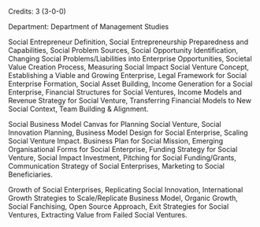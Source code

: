 Credits: 3 (3-0-0)

Department: Department of Management Studies

Social Entrepreneur Definition, Social Entrepreneurship Preparedness and Capabilities, Social Problem Sources, Social Opportunity Identification, Changing Social Problems/Liabilities into Enterprise Opportunities, Societal Value Creation Process, Measuring Social Impact Social Venture Concept, Establishing a Viable and Growing Enterprise, Legal Framework for Social Enterprise Formation, Social Asset Building, Income Generation for a Social Enterprise, Financial Structures for Social Ventures, Income Models and Revenue Strategy for Social Venture, Transferring Financial Models to New Social Context, Team Building & Alignment.

Social Business Model Canvas for Planning Social Venture, Social Innovation Planning, Business Model Design for Social Enterprise, Scaling Social Venture Impact. Business Plan for Social Mission, Emerging Organisational Forms for Social Enterprise, Funding Strategy for Social Venture, Social Impact Investment, Pitching for Social Funding/Grants, Communication Strategy of Social Enterprises, Marketing to Social Beneficiaries.

Growth of Social Enterprises, Replicating Social Innovation, International Growth Strategies to Scale/Replicate Business Model, Organic Growth, Social Fanchising, Open Source Approach, Exit Strategies for Social Ventures, Extracting Value from Failed Social Ventures.